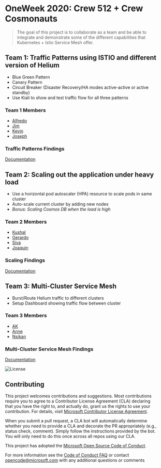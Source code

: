 # OneWeek 2020: Crew 512 + Crew Cosmonauts

> The goal of this project is to collaborate as a team and be able to integrate and demonstrate some of the different capabilities that Kubernetes + Istio Service Mesh offer.

## Team 1: Traffic Patterns using ISTIO and different version of Helium

- Blue Green Pattern
- Canary Pattern
- Circuit Breaker (Disaster Recovery/HA modes active-active or active standby)
- Use Kiali to show and test traffic flow for all three patterns

### Team 1 Members

- [Alfredo](https://github.com/alfredoihernandez)
- [Jim](https://github.com/jkeane)
- [Kevin](https://github.com/kev-ms)
- [Joseph](https://github.com/jofultz)

### Traffic Patterns Findings

[Documentation](./traffic-patterns/README.md)

## Team 2: Scaling out the application under heavy load

- Use a horizontal pod autoscaler (HPA) resource to scale pods in same cluster
- Auto-scale current cluster by adding new nodes
- *Bonus: Scaling Cosmos DB when the load is high*

### Team 2 Members

- [Kushal](https://github.com/kforeverisback)
- [Gerardo](https://github.com/gortegaMS)
- [Siva](https://github.com/sivamu)
- [Joaquin](https://github.com/joaquinrz)

### Scaling Findings

[Documentation](./autoscaling/README.md)

## Team 3: Multi-Cluster Service Mesh

- Burst/Route Helium traffic to different clusters
- Setup Dashboard showing traffic flow between cluster

### Team 3 Members

- [AK](https://github.com/AAkindele)
- [Anne](https://github.com/aflinchb)
- [Nsikan](https://github.com/PurpleBriar)

### Multi-Cluster Service Mesh Findings

[Documentation](./multicluster/README.md)

![License](https://img.shields.io/badge/license-MIT-green.svg)

## Contributing

This project welcomes contributions and suggestions. Most contributions require you to agree to a
Contributor License Agreement (CLA) declaring that you have the right to, and actually do, grant us
the rights to use your contribution. For details, visit [Microsoft Contributor License Agreement](https://cla.opensource.microsoft.com).

When you submit a pull request, a CLA bot will automatically determine whether you need to provide
a CLA and decorate the PR appropriately (e.g., status check, comment). Simply follow the instructions
provided by the bot. You will only need to do this once across all repos using our CLA.

This project has adopted the [Microsoft Open Source Code of Conduct](https://opensource.microsoft.com/codeofconduct/).

For more information see the [Code of Conduct FAQ](https://opensource.microsoft.com/codeofconduct/faq/) or
contact [opencode@microsoft.com](mailto:opencode@microsoft.com) with any additional questions or comments

